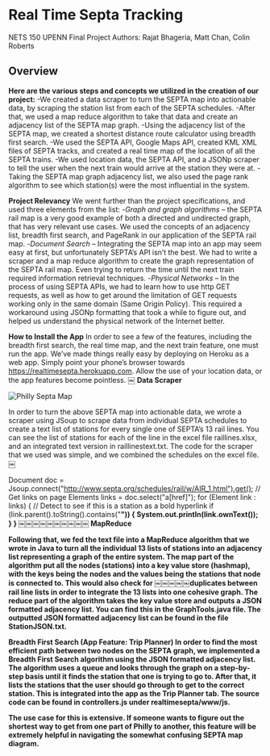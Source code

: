 Real Time Septa Tracking
========================
NETS 150 UPENN Final Project
Authors: Rajat Bhageria, Matt Chan, Colin Roberts

Overview
-----------

**Here are the various steps and concepts we utilized in the creation of our project:**
-We created a data scraper to turn the SEPTA map into actionable data, by
scraping the station list from each of the SEPTA schedules.
-After that, we used a map reduce algorithm to take that data and create an
adjacency list of the SEPTA map graph.
-Using the adjacency list of the SEPTA map, we created a shortest distance
route calculator using breadth first search.
-We used the SEPTA API, Google Maps API, created KML XML files of SEPTA
tracks, and created a real time map of the location of all the SEPTA trains.
-We used location data, the SEPTA API, and a JSONp scraper to tell the user
when the next train would arrive at the station they were at.
-Taking the SEPTA map graph adjacency list, we also used the page rank
algorithm to see which station(s) were the most influential in the system.

**Project Relevancy**
We went further than the project specifications, and used three elements from the list:
-*Graph and graph algorithms* – the SEPTA rail map is a very good example of both a directed and undirected graph, that has very relevant use cases. We used the concepts of an adjacency list, breadth first search, and PageRank in our application of the SEPTA rail map.
-*Document Search* – Integrating the SEPTA map into an app may seem easy at first, but unfortunately SEPTA’s API isn’t the best. We had to write a scraper and a map reduce algorithm to create the graph representation of the SEPTA rail map. Even trying to return the time until the next train required information retrieval techniques.
-*Physical Networks* – In the process of using SEPTA APIs, we had to learn how to use http GET requests, as well as how to get around the limitation of GET requests working only in the same domain (Same Origin Policy). This required a workaround using JSONp formatting that took a while to figure out, and helped us understand the physical network of the Internet better.

**How to Install the App**
In order to see a few of the features, including the breadth first search, the real time map, and the next train feature, one must run the app.
We’ve made things really easy by deploying on Heroku as a web app. Simply point your phone’s browser towards https://realtimesepta.herokuapp.com. Allow the use of your location data, or the app features become pointless.
￼
**Data Scraper**

![Philly Septa Map](http://www.philebrity.com/wp-content/uploads/2010/06/septa_0.jpg)

In order to turn the above SEPTA map into actionable data, we wrote a scraper using JSoup to scrape data from individual SEPTA schedules to create a text list of stations for every single one of SEPTA’s 13 rail lines. You can see the list of stations for each of the line in the excel file raillines.xlsx, and an integrated text version in raillinestext.txt. The code for the scraper that we used was simple, and we combined the schedules on the excel file.
￼

  Document doc = Jsoup.connect("http://www.septa.org/schedules/rail/w/AIR_1.html").get(); // Get links on page
  Elements links = doc.select("a[href]");
  for (Element link : links) {
    // Detect to see if this is a station as a bold hyperlink 
    if (link.parent().toString().contains("<b>")) {
      System.out.println(link.ownText());
    } 
  }
￼￼￼￼￼￼￼￼￼￼
**MapReduce**

Following that, we fed the text file into a MapReduce algorithm that we wrote in Java to turn all the individual 13 lists of stations into an adjacency list representing a graph of the entire system. The map part of the algorithm put all the nodes (stations) into a key value store (hashmap), with the keys being the nodes and the values being the stations that node is connected to. This would also check for ￼￼￼￼￼duplicates between rail line lists in order to integrate the 13 lists into one cohesive graph. The reduce part of the algorithm takes the key value store and outputs a JSON formatted adjacency list. You can find this in the GraphTools.java file. The outputted JSON formatted adjacency list can be found in the file StationJSON.txt.

**Breadth First Search (App Feature: Trip Planner)**
In order to find the most efficient path between two nodes on the SEPTA graph, we implemented a Breadth First Search algorithm using the JSON formatted adjacency list. The algorithm uses a queue and looks through the graph on a step-by-step basis until it finds the station that one is trying to go to. After that, it lists the stations that the user should go through to get to the correct station. This is integrated into the app as the Trip Planner tab. The source code can be found in controllers.js under realtimesepta/www/js.

The use case for this is extensive. If someone wants to figure out the shortest way to get from one part of Philly to another, this feature will be extremely helpful in navigating the somewhat confusing SEPTA map diagram.

